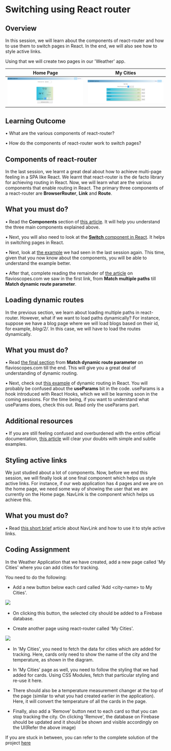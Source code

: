 ﻿# **Switching using React router**

## Overview

In this session, we will learn about the components of react-router and how to use them to switch pages in React. In the end, we will also see how to style active links.

Using that we will create two pages in our 'Weather' app.

|Home Page|My Cities|
|--|--|
|![](../images/assignment_532c.PNG)  | ![](../images/assignment_532b.PNG) |

## Learning Outcome

•	What are the various components of react-router?

•	How do the components of react-router work to switch pages?


## Components of react-router

In the last session, we learnt a great deal about how to achieve multi-page feeling in a SPA like React. We learnt that react-router is the de facto library for achieving routing in React. 
Now, we will learn what are the various components that enable routing in React.
The primary three components of a react-router are **BrowserRouter**, **Link** and **Route**.

## What you must do?

•	Read the **Components** section of [this article](https://flaviocopes.com/react-router/#components). It will help you understand the three main components explained above.

•	Next, you will also need to look at the [**Switch** component in React](https://reacttraining.com/react-router/web/api/Switch). It helps in switching pages in React.

•	Next, look at [the example](https://reacttraining.com/react-router/web/example/basic) we had seen in the last session again. This time, given that you now know about the components, you will be able to understand the example better.

•	After that, complete reading the remainder of [the article](https://flaviocopes.com/react-router/#components) on flavioscopes.com we saw in the first link, from **Match multiple paths** till **Match dynamic route parameter**.


## Loading dynamic routes

In the previous section, we learn about loading multiple paths in react-router. However, what if we want to load paths dynamically? For instance, suppose we have a blog page where we will load blogs based on their id, for example, *blog/2/*. In this case, we will have to load the routes dynamically.

## What you must do?

•	Read [the final section](https://flaviocopes.com/react-router/#components) from **Match dynamic route parameter** on flavioscopes.com till the end. This will give you a great deal of understanding of dynamic routing.

•	Next, check out [this example](https://reacttraining.com/react-router/web/example/url-params) of dynamic routing in React. You will probably be confused about the **useParams** bit in the code. useParams is a hook introduced with React Hooks, which we will be learning soon in the coming sessions. For the time being, if you want to understand what useParams does, check this out. Read only the useParams part.


## Additional resources

•	If you are still feeling confused and overburdened with the entire official documentation, [this article](https://www.freecodecamp.org/news/hitchhikers-guide-to-react-router-v4-a957c6a5aa18/) will clear your doubts with simple and subtle examples.

## Styling active links

We just studied about a lot of components. Now, before we end this session, we will finally look at one final component which helps us style active links. For instance, if our web application has 4 pages and we are on the home page, we need some way of showing the user that we are currently on the Home page. NavLink is the component which helps us achieve this.

## What you must do?

•	Read [this short brief](https://reactgo.com/reactrouter/navlink/) article about NavLink and how to use it to style active links.


## Coding Assignment

In the Weather Application that we have created, add a new page called 'My Cities' where you can add cities for tracking.

You need to do the following:

- Add a new button below each card called 'Add \<city-name> to My Cities'.

![](https://github.com/greyatom-school/the-minerva-project/raw/master/FEWD/sprint_5/images/assignment_532a.PNG)

- On clicking this button, the selected city should be added to a Firebase database.

- Create another page using react-router called 'My Cities'.

![](https://github.com/greyatom-school/the-minerva-project/raw/master/FEWD/sprint_5/images/assignment_532b.PNG)


- In 'My Cities', you need to fetch the data for cities which are added for tracking. Here, cards only need to show the name of the city and the temperature, as shown in the diagram.

- In 'My Cities' page as well, you need to follow the styling that we had added for cards. Using CSS Modules, fetch that particular styling and re-use it here.

- There should also be a temperature measurement changer at the top of the page (similar to what you had created earlier in the application). Here, it will convert the temperature of all the cards in the page.

- Finally, also add a 'Remove' button next to each card so that you can stop tracking the city. On clicking 'Remove', the database on Firebase should be updated and it should be shown and visible accordingly on the UI(Refer the above image)

If you are stuck in between, you can refer to the complete solution of the project [here](https://drive.google.com/file/d/1BiFcjVIviF3ZGB25ax00dAbd7PBjwpvb/view?usp=sharing)


